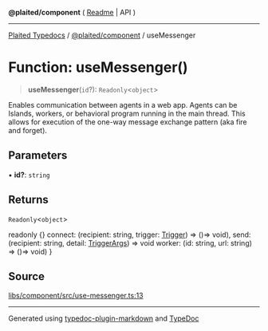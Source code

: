 **@plaited/component** ( [Readme](../README.md) \| API )

***

[Plaited Typedocs](../../../modules.md) / [@plaited/component](../modules.md) / useMessenger

# Function: useMessenger()

> **useMessenger**(`id`?): `Readonly`\<`object`\>

Enables communication between agents in a web app.
Agents can be Islands, workers, or behavioral program running in the main thread.
This allows for execution of the one-way message exchange pattern (aka
fire and forget).

## Parameters

▪ **id?**: `string`

## Returns

`Readonly`\<`object`\>

readonly {}
  connect: (recipient: string, trigger: [Trigger](../../behavioral/type-aliases/Trigger.md)) => ()=> void),
  send: (recipient: string, detail: [TriggerArgs](../../behavioral/type-aliases/TriggerArgs.md)) => void
  worker: (id: string, url: string) =>  ()=> void)
}

## Source

[libs/component/src/use-messenger.ts:13](https://github.com/plaited/plaited/blob/b151218/libs/component/src/use-messenger.ts#L13)

***

Generated using [typedoc-plugin-markdown](https://www.npmjs.com/package/typedoc-plugin-markdown) and [TypeDoc](https://typedoc.org/)
